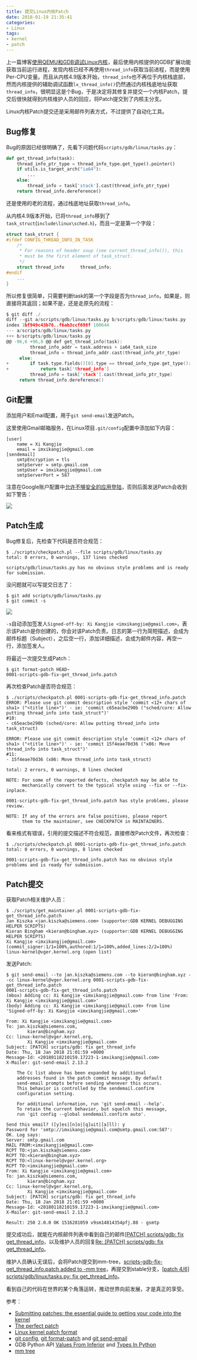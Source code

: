 ```yaml
---
title: 提交Linux内核Patch
date: 2018-01-19 21:35:41
categories:
- Linux
tags:
- kernel
- patch 
---
```


上一篇博客[使用QEMU和GDB调试Linux内核](https://consen.github.io/2018/01/17/debug-linux-kernel-with-qemu-and-gdb/)，最后使用内核提供的GDB扩展功能获取当前运行进程，发现内核已经不再使用`thread_info`获取当前进程，而是使用Per-CPU变量。而且从内核4.9版本开始，`thread_info`也不再位于内核栈底部，然而内核提供的辅助调试函数`lx_thread_info()`仍然通过内核栈底地址获取`thread_info`，很明显这是个Bug，于是决定将其修复并提交一个内核Patch，提交后很快就得到内核维护人员的回应，将Patch提交到了内核主分支。

Linux内核Patch提交还是采用邮件列表方式，不过提供了自动化工具。

<!-- more -->

## Bug修复

Bug的原因已经很明确了，先看下问题代码`scripts/gdb/linux/tasks.py`：

``` python
def get_thread_info(task):
    thread_info_ptr_type = thread_info_type.get_type().pointer()
    if utils.is_target_arch("ia64"):
        ...
    else:
        thread_info = task['stack'].cast(thread_info_ptr_type)
    return thread_info.dereference()
```

还是使用的老的流程，通过栈底地址获取`thread_info`。

从内核4.9版本开始，已将`thread_info`移到了`task_struct`(`include\linux\sched.h`)，而且一定是第一个字段：

``` c
struct task_struct {
#ifdef CONFIG_THREAD_INFO_IN_TASK
    /*
     * For reasons of header soup (see current_thread_info()), this
     * must be the first element of task_struct.
     */
    struct thread_info      thread_info;
#endif
    ...
}
```

所以修复很简单，只需要判断task的第一个字段是否为`thread_info`，如果是，则直接将其返回；如果不是，还是走原先的流程：

``` c
$ git diff ./
diff --git a/scripts/gdb/linux/tasks.py b/scripts/gdb/linux/tasks.py
index 1bf949c43b76..f6ab3ccf698f 100644
--- a/scripts/gdb/linux/tasks.py
+++ b/scripts/gdb/linux/tasks.py
@@ -96,6 +96,8 @@ def get_thread_info(task):
         thread_info_addr = task.address + ia64_task_size
         thread_info = thread_info_addr.cast(thread_info_ptr_type)
     else:
+        if task.type.fields()[0].type == thread_info_type.get_type():
+            return task['thread_info']
         thread_info = task['stack'].cast(thread_info_ptr_type)
     return thread_info.dereference()

```

## Git配置

添加用户和Email配置，用于`git send-email`发送Patch。

这里使用Gmail邮箱服务，在Linux项目`.git/config`配置中添加如下内容：

```
[user]
    name = Xi Kangjie
    email = imxikangjie@gmail.com
[sendemail]
    smtpEncryption = tls
    smtpServer = smtp.gmail.com
    smtpUser = imxikangjie@gmail.com
    smtpServerPort = 587
```

注意在Google账户配置中[允许不够安全的应用登陆](https://myaccount.google.com/lesssecureapps)，否则后面发送Patch会收到如下警告：

![](http://7xtc3e.com1.z0.glb.clouddn.com/submit-linux-kernel-patch/gmail-deny.png)

## Patch生成

Bug修复后，先检查下代码是否符合规范：

```
$ ./scripts/checkpatch.pl --file scripts/gdb/linux/tasks.py 
total: 0 errors, 0 warnings, 137 lines checked

scripts/gdb/linux/tasks.py has no obvious style problems and is ready for submission.
```

没问题就可以写提交日志了：

```
$ git add scripts/gdb/linux/tasks.py
$ git commit -s
```

![](http://7xtc3e.com1.z0.glb.clouddn.com/submit-linux-kernel-patch/commit.png)

`-s`自动添加签发人`Signed-off-by: Xi Kangjie <imxikangjie@gmail.com>`，表示该Patch是你创建的，你会对该Patch负责。日志的第一行为简短描述，会成为邮件标题（Subject），之后空一行，添加详细描述，会成为邮件内容，再空一行，添加签发人。

将最近一次提交生成Patch：

```
$ git format-patch HEAD~                           
0001-scripts-gdb-fix-get_thread_info.patch
```

再次检查Patch是否符合规范：

```
$ ./scripts/checkpatch.pl 0001-scripts-gdb-fix-get_thread_info.patch
ERROR: Please use git commit description style 'commit <12+ chars of sha1> ("<title line>")' - ie: 'commit c65eacbe290b ("sched/core: Allow putting thread_info into task_struct")'
#10:
- c65eacbe290b (sched/core: Allow putting thread_info into task_struct)

ERROR: Please use git commit description style 'commit <12+ chars of sha1> ("<title line>")' - ie: 'commit 15f4eae70d36 ("x86: Move thread_info into task_struct")'
#11:
- 15f4eae70d36 (x86: Move thread_info into task_struct)

total: 2 errors, 0 warnings, 8 lines checked

NOTE: For some of the reported defects, checkpatch may be able to
      mechanically convert to the typical style using --fix or --fix-inplace.

0001-scripts-gdb-fix-get_thread_info.patch has style problems, please review.

NOTE: If any of the errors are false positives, please report
      them to the maintainer, see CHECKPATCH in MAINTAINERS.
```

看来格式有错误，引用的提交描述不符合规范，直接修改Patch文件，再次检查：

```
$ ./scripts/checkpatch.pl 0001-scripts-gdb-fix-get_thread_info.patch
total: 0 errors, 0 warnings, 8 lines checked

0001-scripts-gdb-fix-get_thread_info.patch has no obvious style problems and is ready for submission.
```

## Patch提交

获取Patch相关维护人员：

```
$ ./scripts/get_maintainer.pl 0001-scripts-gdb-fix-get_thread_info.patch 
Jan Kiszka <jan.kiszka@siemens.com> (supporter:GDB KERNEL DEBUGGING HELPER SCRIPTS)
Kieran Bingham <kieran@bingham.xyz> (supporter:GDB KERNEL DEBUGGING HELPER SCRIPTS)
Xi Kangjie <imxikangjie@gmail.com> (commit_signer:1/1=100%,authored:1/1=100%,added_lines:2/2=100%)
linux-kernel@vger.kernel.org (open list)
```

发送Patch:

```
$ git send-email --to jan.kiszka@siemens.com --to kieran@bingham.xyz --cc linux-kernel@vger.kernel.org 0001-scripts-gdb-fix-get_thread_info.patch
0001-scripts-gdb-fix-get_thread_info.patch
(mbox) Adding cc: Xi Kangjie <imxikangjie@gmail.com> from line 'From: Xi Kangjie <imxikangjie@gmail.com>'
(body) Adding cc: Xi Kangjie <imxikangjie@gmail.com> from line 'Signed-off-by: Xi Kangjie <imxikangjie@gmail.com>'

From: Xi Kangjie <imxikangjie@gmail.com>
To: jan.kiszka@siemens.com,
        kieran@bingham.xyz
Cc: linux-kernel@vger.kernel.org,
        Xi Kangjie <imxikangjie@gmail.com>
Subject: [PATCH] scripts/gdb: fix get_thread_info
Date: Thu, 18 Jan 2018 21:01:59 +0000
Message-Id: <20180118210159.17223-1-imxikangjie@gmail.com>
X-Mailer: git-send-email 2.13.2

    The Cc list above has been expanded by additional
    addresses found in the patch commit message. By default
    send-email prompts before sending whenever this occurs.
    This behavior is controlled by the sendemail.confirm
    configuration setting.

    For additional information, run 'git send-email --help'.
    To retain the current behavior, but squelch this message,
    run 'git config --global sendemail.confirm auto'.

Send this email? ([y]es|[n]o|[q]uit|[a]ll): y
Password for 'smtp://imxikangjie@gmail.com@smtp.gmail.com:587':
OK. Log says:
Server: smtp.gmail.com
MAIL FROM:<imxikangjie@gmail.com>
RCPT TO:<jan.kiszka@siemens.com>
RCPT TO:<kieran@bingham.xyz>
RCPT TO:<linux-kernel@vger.kernel.org>
RCPT TO:<imxikangjie@gmail.com>
From: Xi Kangjie <imxikangjie@gmail.com>
To: jan.kiszka@siemens.com,
        kieran@bingham.xyz
Cc: linux-kernel@vger.kernel.org,
        Xi Kangjie <imxikangjie@gmail.com>
Subject: [PATCH] scripts/gdb: fix get_thread_info
Date: Thu, 18 Jan 2018 21:01:59 +0000
Message-Id: <20180118210159.17223-1-imxikangjie@gmail.com>
X-Mailer: git-send-email 2.13.2

Result: 250 2.0.0 OK 1516281059 v9sm14814354pfj.88 - gsmtp
```

提交成功后，就能在内核邮件列表中看到自己的邮件[[PATCH] scripts/gdb: fix get_thread_info](https://lkml.org/lkml/2018/1/18/291)，以及维护人员的回复[Re: [PATCH] scripts/gdb: fix get_thread_info](https://lkml.org/lkml/2018/1/18/516)。

维护人员确认无误后，会将Patch提交到mm-tree，[scripts-gdb-fix-get_thread_info.patch added to -mm tree](https://www.spinics.net/lists/stable/msg210845.html)，再提交到stable分支，[[patch 4/6] scripts/gdb/linux/tasks.py: fix get_thread_info](https://www.spinics.net/lists/stable/msg210851.html)。

看到自己的代码在世界的某个角落运转，推动世界向前发展，才是真正的享受。

参考：

- [Submitting patches: the essential guide to getting your code into the kernel](https://www.kernel.org/doc/html/latest/process/submitting-patches.html)
- [The perfect patch](https://www.ozlabs.org/~akpm/stuff/tpp.txt)
- [Linux kernel patch format](http://linux.yyz.us/patch-format.html)
- [git config](https://git-scm.com/docs/git-config), [git format-patch](https://git-scm.com/docs/git-format-patch) and [git send-email](https://git-scm.com/docs/git-send-email)
- GDB Python API [Values From Inferior](https://sourceware.org/gdb/onlinedocs/gdb/Values-From-Inferior.html) and [Types In Python](https://sourceware.org/gdb/onlinedocs/gdb/Types-In-Python.html)
- [mm tree](https://en.wikipedia.org/wiki/Mm_tree)
